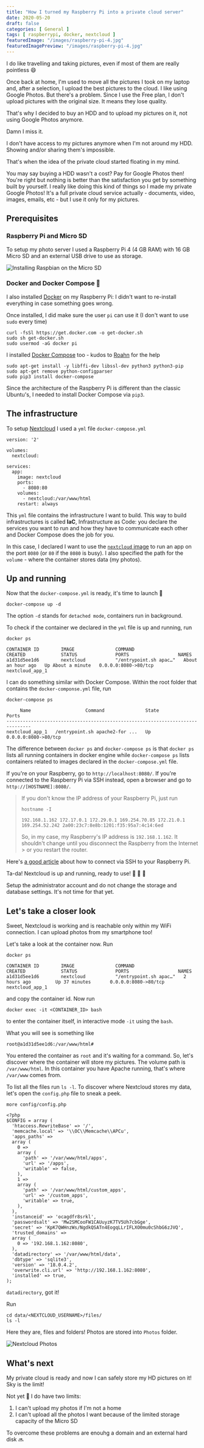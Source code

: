 ```yaml
---
title: "How I turned my Raspberry Pi into a private cloud server"
date: 2020-05-20
draft: false
categories: [ General ]
tags: [ raspberrypi, docker, nextcloud ]
featuredImage: "/images/raspberry-pi-4.jpg"
featuredImagePreview: "/images/raspberry-pi-4.jpg"
---
```


I do like travelling and taking pictures, even if most of them are really pointless :smile:

Once back at home, I'm used to move all the pictures I took on my laptop and, after a selection, I upload the best pictures to the cloud. I like using Google Photos. But there's a problem.
Since I use the Free plan, I don't upload pictures with the original size. It means they lose quality.

That's why I decided to buy an HDD and to upload my pictures on it, not using Google Photos anymore.

Damn I miss it.

I don't have access to my pictures anymore when I'm not around my HDD. Showing and/or sharing them's impossible.

That's when the idea of the private cloud started floating in my mind.

You may say buying a HDD wasn't a cost? Pay for Google Photos then! You're right but nothing is better than the satisfaction you get by something built by yourself. I really like doing this kind of things so I made my private Google Photos! It's a full private cloud service actually - documents, video, images, emails, etc - but I use it only for my pictures.

## Prerequisites

### Raspberry Pi and Micro SD

To setup my photo server I used a Raspberry Pi 4 (4 GB RAM) with 16 GB Micro SD and an external USB drive to use as storage.

![Installing Raspbian on the Micro SD](/images/installing_raspbian.png)

### Docker and Docker Compose :whale:

I also installed [Docker](https://www.docker.com/) on my Raspberry Pi: I didn't want to re-install everything in case something goes wrong.

Once installed, I did make sure the user `pi` can use it (I don't want to use `sudo` every time)

```
curl -fsSl https://get.docker.com -o get-docker.sh
sudo sh get-docker.sh
sudo usermod -aG docker pi
```

I installed [Docker Compose](https://docs.docker.com/compose/) too - kudos to [Roahn](https://dev.to/rohansawant/installing-docker-and-docker-compose-on-the-raspberry-pi-in-5-simple-steps-3mgl) for the help

```
sudo apt-get install -y libffi-dev libssl-dev python3 python3-pip
sudo apt-get remove python-configparser
sudo pip3 install docker-compose
```

Since the architecture of the Raspberry Pi is different than the classic Ubuntu's, I needed to install Docker Compose via `pip3`.

## The infrastructure

To setup [Nextcloud](https://nextcloud.com/) I used a `yml` file `docker-compose.yml`

```
version: '2'

volumes:
  nextcloud:

services:
  app:
    image: nextcloud
    ports:
      - 8080:80
    volumes:
      - nextcloud:/var/www/html
    restart: always
```

This `yml` file contains the infrastructure I want to build. This way to build infrastructures is called **IaC**, Infrastructure as Code: you declare the services you want to run and how they have to communicate each other and Docker Compose does the job for you.

In this case, I declared I want to use the [`nextcloud` image](https://hub.docker.com/_/nextcloud/) to run an app on the port `8080` (or `80` if the `8080` is busy). I also specified the path for the `volume` - where the container stores data (my photos).

## Up and running

Now that the `docker-compose.yml` is ready, it's time to launch :rocket:

```
docker-compose up -d
```

The option `-d` stands for `detached mode`, containers run in background.

To check if the container we declared in the `yml` file is up and running, run

```
docker ps

CONTAINER ID        IMAGE               COMMAND                  CREATED             STATUS              PORTS                  NAMES
a1d31d5ee1d6        nextcloud           "/entrypoint.sh apac…"   About an hour ago   Up About a minute   0.0.0.0:8080->80/tcp   nextcloud_app_1
```

I can do something similar with Docker Compose. Within the root folder  that contains the `docker-componse.yml` file, run

```
docker-compose ps

     Name                    Command               State          Ports
-------------------------------------------------------------------------------
nextcloud_app_1   /entrypoint.sh apache2-for ...   Up      0.0.0.0:8080->80/tcp
```

The difference between `docker ps` and `docker-compose ps` is that `docker ps` lists all running containers in docker engine while `docker-compose ps` lists containers related to images declared in the `docker-compose.yml` file.

If you're on your Raspberry, go to `http://localhost:8080/`. If you're connected to the Raspberry Pi via SSH instead, open a browser and go to `http://[HOSTNAME]:8080/`. 

> If you don't know the IP address of your Raspberry Pi, just run
>
> ```
> hostname -I
>
> 192.168.1.162 172.17.0.1 172.29.0.1 169.254.70.85 172.21.0.1 169.254.52.242 2a00:23c7:8e8b:1201:f35:95a7:4c14:6ed
> ```
>
> So, in my case, my Raspberry's IP address is `192.168.1.162`. It shouldn't change until you disconnect the Raspberry from the Internet > or you restart the router.

Here's [a good article](https://itsfoss.com/ssh-into-raspberry/) about how to connect via SSH to your Raspberry Pi.

Ta-da! Nextcloud is up and running, ready to use! :tada: :tada: :tada:

Setup the administrator account and do not change the storage and database settings. It's not time for that yet.

## Let's take a closer look

Sweet, Nextcloud is working and is reachable only within my WiFi connection. I can upload photos from my smartphone too!

Let's take a look at the container now. Run

```
docker ps

CONTAINER ID        IMAGE               COMMAND                  CREATED             STATUS              PORTS                  NAMES
a1d31d5ee1d6        nextcloud           "/entrypoint.sh apac…"   2 hours ago         Up 37 minutes       0.0.0.0:8080->80/tcp   nextcloud_app_1
```

and copy the container id. Now run

```
docker exec -it <CONTAINER_ID> bash
```

to enter the container itself, in interactive mode `-it` using the `bash`.

What you will see is something like

```
root@a1d31d5ee1d6:/var/www/html#
```

You entered the container as `root` and it's waiting for a command. So, let's discover where the container will store my pictures. The volume path is `/var/www/html`. In this container you have Apache running, that's where `/var/www` comes from.

To list all the files run `ls -l`. To discover where Nextcloud stores my data, let's open the `config.php` file to sneak a peek.

```
more config/config.php

<?php
$CONFIG = array (
  'htaccess.RewriteBase' => '/',
  'memcache.local' => '\\OC\\Memcache\\APCu',
  'apps_paths' =>
  array (
    0 =>
    array (
      'path' => '/var/www/html/apps',
      'url' => '/apps',
      'writable' => false,
    ),
    1 =>
    array (
      'path' => '/var/www/html/custom_apps',
      'url' => '/custom_apps',
      'writable' => true,
    ),
  ),
  'instanceid' => 'ocagdfr8srkl',
  'passwordsalt' => 'Mw2SMCooFW1CAUuyzK7TV5Uh7cbGge',
  'secret' => 'KpK7QWHnzWs/NgdkQSATn4EogqLLrIFLXO0mu0cShbG6zJVQ',
  'trusted_domains' =>
  array (
    0 => '192.168.1.162:8080',
  ),
  'datadirectory' => '/var/www/html/data',
  'dbtype' => 'sqlite3',
  'version' => '18.0.4.2',
  'overwrite.cli.url' => 'http://192.168.1.162:8080',
  'installed' => true,
);
```

`datadirectory`, got it!

Run

```
cd data/<NEXTCLOUD_USERNAME>/files/
ls -l
```

Here they are, files and folders! Photos are stored into `Photos` folder.

![Nextcloud Photos](./images/Demo_Photos.gif)

## What's next

My private cloud is ready and now I can safely store my HD pictures on it! Sky is the limit!

Not yet :no_entry_sign: I do have two limits:

1. I can't upload my photos if I'm not a home
2. I can't upload all the photos I want because of the limited storage capacity of the Micro SD

To overcome these problems are enouhg a domain and an external hard disk :soon: